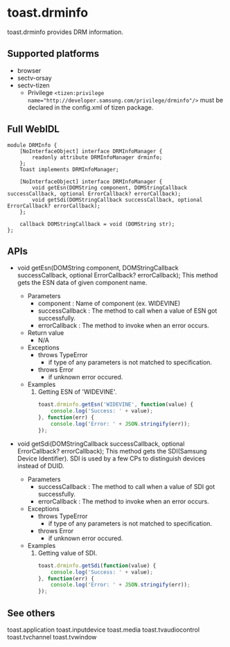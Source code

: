 # toast.drminfo
toast.drminfo provides DRM information.

## Supported platforms
* browser
* sectv-orsay
* sectv-tizen
    - Privilege `<tizen:privilege name="http://developer.samsung.com/privilege/drminfo"/>` must be declared in the config.xml of tizen package.

## Full WebIDL
```widl
module DRMInfo {
    [NoInterfaceObject] interface DRMInfoManager {
        readonly attribute DRMInfoManager drminfo;
    };
    Toast implements DRMInfoManager;

    [NoInterfaceObject] interface DRMInfoManager {
        void getEsn(DOMString component, DOMStringCallback successCallback, optional ErrorCallback? errorCallback);
        void getSdi(DOMStringCallback successCallback, optional ErrorCallback? errorCallback);
    };

    callback DOMStringCallback = void (DOMString str);
};
```

## APIs
* void getEsn(DOMString component, DOMStringCallback successCallback, optional ErrorCallback? errorCallback);
This method gets the ESN data of given component name.
	* Parameters
        - component : Name of component (ex. WIDEVINE)
        - successCallback : The method to call when a value of ESN got successfully.
        - errorCallback : The method to invoke when an error occurs.
	* Return value
	    - N/A
	* Exceptions
		* throws TypeError
		    * if type of any parameters is not matched to specification.
		* throws Error
		    * if unknown error occured.
	* Examples
		1. Getting ESN of 'WIDEVINE'.
			```javascript
			toast.drminfo.getEsn('WIDEVINE', function(value) {
	            console.log('Success: ' + value);
            }, function(err) {
	            console.log('Error: ' + JSON.stringify(err));
            });
			```
			
* void getSdi(DOMStringCallback successCallback, optional ErrorCallback? errorCallback);
This method gets the SDI(Samsung Device Identifier). SDI is used by a few CPs to distinguish devices instead of DUID.
	* Parameters
        - successCallback : The method to call when a value of SDI got successfully.
        - errorCallback : The method to invoke when an error occurs.
	* Exceptions
		* throws TypeError
		    * if type of any parameters is not matched to specification.
		* throws Error
		    * if unknown error occured.
	* Examples
		1. Getting value of SDI.
			```javascript
            toast.drminfo.getSdi(function(value) {
                console.log('Success: ' + value);
            }, function(err) {
                console.log('Error: ' + JSON.stringify(err));
            });
			```

## See others
toast.application
toast.inputdevice
toast.media
toast.tvaudiocontrol
toast.tvchannel
toast.tvwindow
